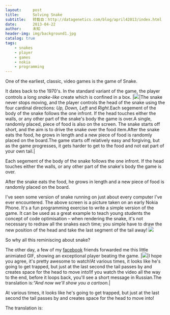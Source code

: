 ```yaml
---
layout:     post
title:      Solving Snake
subtitle:   转载自：http://datagenetics.com/blog/april42013/index.html
date:       2013-04-22
author:     未知
header-img: img/background1.jpg
catalog: true
tags:
    - snakes
    - player
    - games
    - nokia
    - programming
---
```


One of the earliest, classic, video games is the game of Snake.

It dates back to the 1970's. In the standard variant of the game, the player controls a long *snake-like* create which is confined in a box.
|![](http://datagenetics.com/blog/april42013/s.jpg)|The snake never stops moving, and the player controls the head of the snake using the four cardinal directions: *Up, Down, Left* and *Right*.Each segement of the body of the snake follows the one infront. If the head touches either the walls, or any other part of the snake's body the game is over.A single, randomly placed, piece of food is also on the screen. The snake starts off short, and the aim is to drive the snake over the food item.After the snake eats the food, he grows in length and a new piece of food is randomly placed on the board.The game starts off relatively easy and forgiving, but as the game progresses, it gets harder to get to the food and not eat part of your own tail.|

Each segement of the body of the snake follows the one infront. If the head touches either the walls, or any other part of the snake's body the game is over.

After the snake eats the food, he grows in length and a new piece of food is randomly placed on the board.

I've seen some version of snake running on just about every computer I've ever encountered. The above screen is a picture taken on an early Nokia Phone. It's a fun programming exercise to write a simple version of the game. It can be used as a great example to teach young students the concept of code optimisation – when rendering the snake, it's not necessary to redraw all the snakes each time; you simple have to draw the new position of the head and take the last segment of the tail away!
![](http://datagenetics.com/blog/april42013/t.png)


So why all this reminiscing about snake?

The other day, a few of my [facebook](https://www.facebook.com/home.php) friends forwarded me this little animiated GIF, showing an exceptional player beating the game.
|![](http://datagenetics.com/blog/april42013/s1.gif)|I hope you agree, it's pretty awesome to watch!At various times, it looks like he's going to get trapped, but just at the last second the tail passes by and creates space for the head to move into!If you watch the video all the way to the end, before it loops back, you'll see a short message in Russian.The translation is:*“And now we'll show you a cartoon.*|

At various times, it looks like he's going to get trapped, but just at the last second the tail passes by and creates space for the head to move into!

The translation is:
